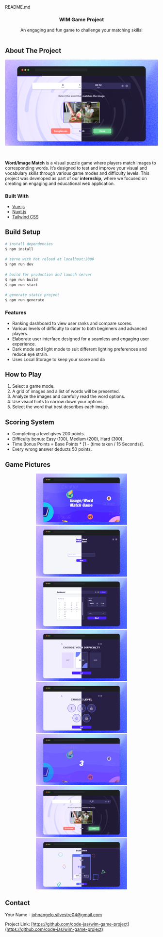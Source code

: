 README.md<br/> 
<div align="center"> 
  <!-- <a href="https://github.com/your_username/wim-game-project"> 
    <img src="https://picsum.photos/400" alt="Logo" width="80" height="80"> 
  </a>  -->
  <h3 align="center">WIM Game Project</h3> 
  <p align="center"> An engaging and fun game to challenge your matching skills! <br/><br/> 
    <!-- <a href="https://github.com/your_username/wim-game-project"><strong>Explore the docs »</strong></a> 
    <br/><br/> 
    <a href="https://github.com/your_username/wim-game-project">View Demo</a> · 
    <a href="https://github.com/your_username/wim-game-project/issues/new?labels=bug&template=bug-report---.md">Report Bug</a> · 
    <a href="https://github.com/your_username/wim-game-project/issues/new?labels=enhancement&template=feature-request---.md">Request Feature</a>  -->
  </p> 
</div>


## About The Project


<div style="display: flex; justify-content: center; align-items: center; max-width: 1920px; margin: 0 auto;">
    <img src="https://github.com/code-jas/wim-game-project/blob/main/assets/screenshots/wim_game_result_gameboard.png?raw=true" alt="Product Screenshot" style="max-width: 100%; height: auto;">
</div>
<br/> <br/>


**Word/Image Match** is a visual puzzle game where players match images to corresponding words. It’s designed to test and improve your visual and vocabulary skills through various game modes and difficulty levels. This project was developed as part of our **internship**, where we focused on creating an engaging and educational web application.

### Built With

-   [Vue.js](https://vuejs.org)
-   [Nuxt.js](https://nuxtjs.org)
-   [Tailwind CSS](https://tailwindcss.com)

## Build Setup



```bash
# install dependencies
$ npm install

# serve with hot reload at localhost:3000
$ npm run dev

# build for production and launch server
$ npm run build
$ npm run start

# generate static project
$ npm run generate
``` 


### Features

-   Ranking dashboard to view user ranks and compare scores.
-   Various levels of difficulty to cater to both beginners and advanced players.
-   Elaborate user interface designed for a seamless and engaging user experience.
-   Dark mode and light mode to suit different lighting preferences and reduce eye strain.
-   Uses Local Storage to keep your score and da

## How to Play

1.  Select a game mode.
2.  A grid of images and a list of words will be presented.
3.  Analyze the images and carefully read the word options.
4.  Use visual hints to narrow down your options.
5.  Select the word that best describes each image.


## Scoring System

-   Completing a level gives 200 points.
-   Difficulty bonus: Easy (100), Medium (200), Hard (300).
-   Time Bonus Points = Base Points * [1 - (time taken / 15 Seconds)].
-   Every wrong answer deducts 50 points.

## Game Pictures

<p align="center">
  <img src="https://github.com/code-jas/wim-game-project/blob/main/assets/screenshots/wim_game_loader_output.png?raw=true" alt="Loader Screen" width="300"/>
  <img src="https://github.com/code-jas/wim-game-project/blob/main/assets/screenshots/wim_game_add_player_output.png?raw=true" alt="Add Player Screen" width="300"/>
  <img src="https://github.com/code-jas/wim-game-project/blob/main/assets/screenshots/wim_game_dashboard_output.png?raw=true" alt="Dashboard Screen" width="300"/>
  <img src="https://github.com/code-jas/wim-game-project/blob/main/assets/screenshots/wim_game_difficulty_output.png?raw=true" alt="Difficulty Selection Screen" width="300"/>
  <img src="https://github.com/code-jas/wim-game-project/blob/main/assets/screenshots/wim_game_level_output.png?raw=true" alt="Level Screen" width="300"/>
  <img src="https://github.com/code-jas/wim-game-project/blob/main/assets/screenshots/wim_game_timer_output.png?raw=true" alt="Timer Screen" width="300"/>
  <img src="https://github.com/code-jas/wim-game-project/blob/main/assets/screenshots/wim_game_result_gameboard.png?raw=true" alt="Result Gameboard" width="300"/>
  <img src="https://github.com/code-jas/wim-game-project/blob/main/assets/screenshots/wim_game_result_output.png?raw=true" alt="Result Screen" width="300"/>
  
</p>

## Contact

Your Name - johnangelo.silvestre04@gmail.com

Project Link: [https://github.com/code-jas/wim-game-project](https://github.com/code-jas/wim-game-project)

